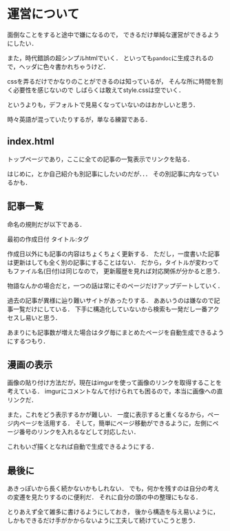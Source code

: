 運営について
====================

面倒なことをすると途中で嫌になるので，
できるだけ単純な運営ができるようにしたい．

また，時代錯誤の超シンプルhtmlでいく．
といっても`pandoc`に生成されるので，ヘッダに色々書かれちゃうけど．

cssを弄るだけでかなりのことができるのは知っているが，
そんな所に時間を割く必要性を感じないので
しばらくは敢えてstyle.cssは空でいく．

というよりも，デフォルトで見易くなっていないのはおかしいと思う．

時々英語が混っていたりするが，単なる練習である．

index.html
-------------

トップページであり，ここに全ての記事の一覧表示でリンクを貼る．

はじめに，とか自己紹介も別記事にしたいのだが．．．
その別記事に内なっているかも．


記事一覧
-----------

命名の規則だが以下である．

最初の作成日付 タイトル:タグ

作成日以外にも記事の内容はちょくちょく更新する．
ただし，一度書いた記事は更新はしても全く別の記事にすることはない．
だから，タイトルが変わってもファイル名(日付)は同じなので，
更新履歴を見れば対応関係が分かると思う．

物語なんかの場合だと，一つの話は常にそのページだけアップデートしていく．

過去の記事が異様に辿り難いサイトがあったりする．
ああいうのは嫌なので記事一覧だけにしている．
下手に構造化していないから検索も一発だし一番アクセスし易いと思う．

あまりにも記事数が増えた場合はタグ毎にまとめたページを自動生成できるようにするつもり．

漫画の表示
---------------

画像の貼り付け方法だが，現在はimgurを使って画像のリンクを取得することを考えている．
imgurにコメントなんて付けられても困るので，本当に画像への直リンクだ．

また，これをどう表示するかが難しい．
一度に表示すると重くなるから，ページ内ページを活用する．
そして，簡単にページ移動ができるように，左側にページ番号のリンクを入れるなどして対応したい．

これもいざ描くとなれば自動で生成できるようにする．

最後に
------------

あきっぽいから長く続かないかもしれない．
でも，何かを残すのは自分の考えの変遷を見たりするのに便利だ．
それに自分の頭の中の整理にもなる．

とりあえず全て雑多に書けるようにしておき，
後から構造を与え易いように，
しかもできるだけ手がかからないように工夫して続けていこうと思う．
